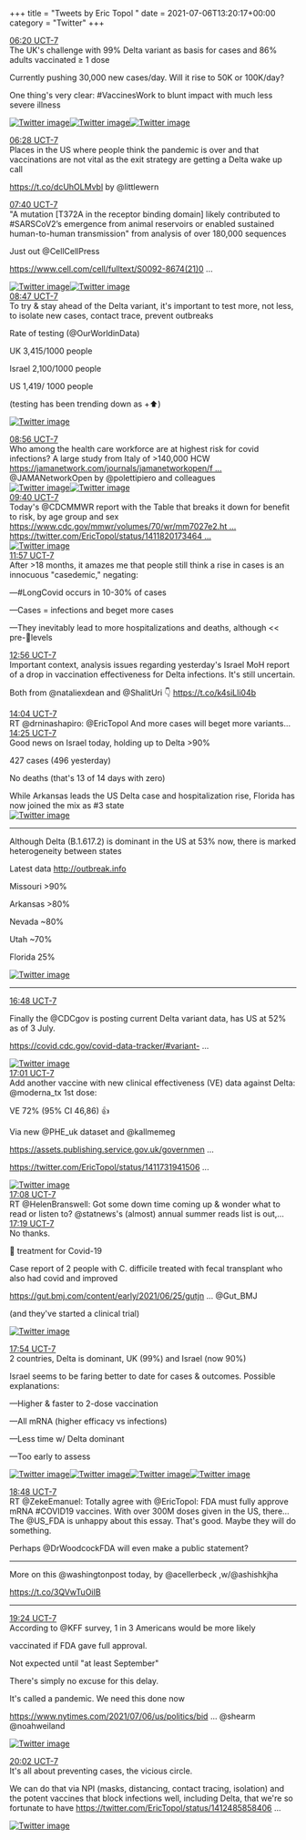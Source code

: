 +++
title = "Tweets by Eric Topol " 
date = 2021-07-06T13:20:17+00:00
category = "Twitter"
+++
<div class="tweet"> 
<div class="profile"> 
<a href="https://twitter.com/erictopol/status/1412401014032900096" target="_blank" rel="noreferer">06:20 UCT-7</a> 
</div> 
<div class="content"> 
The UK's  challenge with 99% Delta variant as basis for cases and 86% adults vaccinated ≥ 1 dose

Currently pushing 30,000 new cases/day. Will it rise to  50K or 100K/day?

One thing's very clear: #VaccinesWork to blunt impact with much less severe illness </div> 
<a href="/twitter/erictopol/images/E5naCLJUUAotbX7.jpg"  ><img src="/twitter/erictopol/images/E5naCLJUUAotbX7.jpg" alt="Twitter image" ></img></a><a href="/twitter/erictopol/images/E5naIQ4VoAMekN8.jpg"  ><img src="/twitter/erictopol/images/E5naIQ4VoAMekN8.jpg" alt="Twitter image" ></img></a><a href="/twitter/erictopol/images/E5naJk_UYAASQWo.jpg"  ><img src="/twitter/erictopol/images/E5naJk_UYAASQWo.jpg" alt="Twitter image" ></img></a></div> 
<div class="tweet"> 
<div class="profile"> 
<a href="https://twitter.com/erictopol/status/1412403144844136449" target="_blank" rel="noreferer">06:28 UCT-7</a> 
</div> 
<div class="content"> 
Places in the US where people think the pandemic is over and that vaccinations are not vital as the exit strategy are getting a Delta wake up call

https://t.co/dcUhOLMvbl by @littlewern</div> 
</div> 
<div class="tweet"> 
<div class="profile"> 
<a href="https://twitter.com/erictopol/status/1412421242808832002" target="_blank" rel="noreferer">07:40 UCT-7</a> 
</div> 
<div class="content"> 
"A mutation [T372A in the receptor binding domain] likely contributed to #SARSCoV2’s emergence from animal reservoirs or enabled sustained human-to-human transmission"   from analysis of over 180,000 sequences

Just out @CellCellPress 

<a href="https://www.cell.com/cell/fulltext/S0092-8674(21)00833-3?rss=yes&utm_source=dlvr.it&utm_medium=twitter" target="_blank" rel="noreferer">https://www.cell.com/cell/fulltext/S0092-8674(21)0 ...</a> 
 </div> 
<a href="/twitter/erictopol/images/E5ns0KGXEAsllNX.jpg"  ><img src="/twitter/erictopol/images/E5ns0KGXEAsllNX.jpg" alt="Twitter image" ></img></a><a href="/twitter/erictopol/images/E5nsvqdXMAUPcRj.jpg"  ><img src="/twitter/erictopol/images/E5nsvqdXMAUPcRj.jpg" alt="Twitter image" ></img></a></div> 
<div class="tweet"> 
<div class="profile"> 
<a href="https://twitter.com/erictopol/status/1412438037682819077" target="_blank" rel="noreferer">08:47 UCT-7</a> 
</div> 
<div class="content"> 
To try &amp; stay ahead of the Delta variant, it's important to test more, not less, to isolate new cases, contact trace, prevent outbreaks

Rate of testing (@OurWorldinData)

UK 3,415/1000 people

Israel 2,100/1000 people

US 1,419/ 1000 people

(testing has been trending down as +⬆️) </div> 
<a href="/twitter/erictopol/images/E5n8IykUcAQ9szX.jpg"  ><img src="/twitter/erictopol/images/E5n8IykUcAQ9szX.jpg" alt="Twitter image" ></img></a></div> 
<div class="tweet"> 
<div class="profile"> 
<a href="https://twitter.com/erictopol/status/1412440349784428546" target="_blank" rel="noreferer">08:56 UCT-7</a> 
</div> 
<div class="content"> 
Who among the health care workforce are at highest risk for covid infections? A large study from Italy of &gt;140,000 HCW <a href="https://jamanetwork.com/journals/jamanetworkopen/fullarticle/2781622" target="_blank" rel="noreferer">https://jamanetwork.com/journals/jamanetworkopen/f ...</a> 
 @JAMANetworkOpen by @polettipiero and colleagues </div> 
<a href="/twitter/erictopol/images/E5n-gvoVkAkR0cA.jpg"  ><img src="/twitter/erictopol/images/E5n-gvoVkAkR0cA.jpg" alt="Twitter image" ></img></a><a href="/twitter/erictopol/images/E5n-i1lUcAYX_UV.jpg"  ><img src="/twitter/erictopol/images/E5n-i1lUcAYX_UV.jpg" alt="Twitter image" ></img></a></div> 
<div class="tweet"> 
<div class="profile"> 
<a href="https://twitter.com/erictopol/status/1412451511087497217" target="_blank" rel="noreferer">09:40 UCT-7</a> 
</div> 
<div class="content"> 
Today's @CDCMMWR report with the Table that breaks it down for benefit to risk, by age group and sex <a href="https://www.cdc.gov/mmwr/volumes/70/wr/mm7027e2.htm?s_cid=mm7027e2_w" target="_blank" rel="noreferer">https://www.cdc.gov/mmwr/volumes/70/wr/mm7027e2.ht ...</a> 
  <a href="https://twitter.com/EricTopol/status/1411820173464461312" target="_blank" rel="noreferer">https://twitter.com/EricTopol/status/1411820173464 ...</a> 
</div> 
<a href="/twitter/erictopol/images/E5oJCjKVIAAH2bw.png"  ><img src="/twitter/erictopol/images/E5oJCjKVIAAH2bw.png" alt="Twitter image" ></img></a></div> 
<div class="tweet"> 
<div class="profile"> 
<a href="https://twitter.com/erictopol/status/1412485858406457347" target="_blank" rel="noreferer">11:57 UCT-7</a> 
</div> 
<div class="content"> 
After &gt;18 months, it amazes me that people still think a rise in cases is an innocuous "casedemic," negating:

—#LongCovid occurs in 10-30% of cases

—Cases = infections and beget more cases

—They inevitably lead to more hospitalizations and deaths, although &lt;&lt; pre-💉levels</div> 
</div> 
<div class="tweet"> 
<div class="profile"> 
<a href="https://twitter.com/erictopol/status/1412500833489457152" target="_blank" rel="noreferer">12:56 UCT-7</a> 
</div> 
<div class="content"> 
Important context, analysis issues regarding yesterday's Israel MoH report of a drop in vaccination effectiveness for Delta infections. It's still uncertain.

Both from @nataliexdean and @ShalitUri 👇 https://t.co/k4siLli04b</div> 
</div> 
<div class="tweet"> 
<div class="profile"> 
<a href="https://twitter.com/erictopol/status/1412517951563919362" target="_blank" rel="noreferer">14:04 UCT-7</a> 
</div> 
<div class="content"> 
RT @drninashapiro: @EricTopol And more cases will beget more variants…</div> 
</div> 
<div class="tweet"> 
<div class="profile"> 
<a href="https://twitter.com/erictopol/status/1412523068900057089" target="_blank" rel="noreferer">14:25 UCT-7</a> 
</div> 
<div class="content"> 
Good news on Israel today, holding up to Delta &gt;90%

427 cases (496 yesterday)

No deaths (that's 13 of 14 days with zero)</div> 
</div> 
<div class="thread"> 
<div class="thread-content"> 
While Arkansas leads the US Delta case and hospitalization rise, Florida has now joined the mix as #3 state </div> 
<a href="/twitter/erictopol/images/E5oD4l7VgAolThS.jpg"  ><img src="/twitter/erictopol/images/E5oD4l7VgAolThS.jpg" alt="Twitter image" ></img></a><hr><div class="thread-content"> 
Although Delta (B.1.617.2) is dominant in the US at 53% now, there is marked heterogeneity between states

Latest data <a href="http://outbreak.info" target="_blank" rel="noreferer">http://outbreak.info</a> 


Missouri &gt;90%

Arkansas &gt;80%

Nevada ~80%

Utah ~70%

Florida 25% </div> 
<a href="/twitter/erictopol/images/E5oVTkXUUAUUxVX.jpg"  ><img src="/twitter/erictopol/images/E5oVTkXUUAUUxVX.jpg" alt="Twitter image" ></img></a><hr><div class="profile"> 
<a href="https://twitter.com/erictopol/status/1412559031177121792" target="_blank" rel="noreferer">16:48 UCT-7</a> 
</div> 
<div class="content"> 
Finally the @CDCgov is posting current Delta variant data, has US at 52% as of 3 July.

<a href="https://covid.cdc.gov/covid-data-tracker/#variant-proportions" target="_blank" rel="noreferer">https://covid.cdc.gov/covid-data-tracker/#variant- ...</a> 
 </div> 
<a href="/twitter/erictopol/images/E5pqQk_VcAAnkCc.jpg"  ><img src="/twitter/erictopol/images/E5pqQk_VcAAnkCc.jpg" alt="Twitter image" ></img></a></div> 
<div class="tweet"> 
<div class="profile"> 
<a href="https://twitter.com/erictopol/status/1412562416366362629" target="_blank" rel="noreferer">17:01 UCT-7</a> 
</div> 
<div class="content"> 
Add another vaccine with new clinical effectiveness (VE) data against Delta: @moderna_tx 1st dose:

VE 72% (95% CI 46,86) 👍

Via new @PHE_uk dataset and @kallmemeg 

<a href="https://assets.publishing.service.gov.uk/government/uploads/system/uploads/attachment_data/file/998411/Vaccine_surveillance_report_-_week_26.pdf" target="_blank" rel="noreferer">https://assets.publishing.service.gov.uk/governmen ...</a> 


<a href="https://twitter.com/EricTopol/status/1411731941506752518" target="_blank" rel="noreferer">https://twitter.com/EricTopol/status/1411731941506 ...</a> 
 </div> 
<a href="/twitter/erictopol/images/E5ps2AZVUAIP5og.jpg"  ><img src="/twitter/erictopol/images/E5ps2AZVUAIP5og.jpg" alt="Twitter image" ></img></a></div> 
<div class="tweet"> 
<div class="profile"> 
<a href="https://twitter.com/erictopol/status/1412564128737087490" target="_blank" rel="noreferer">17:08 UCT-7</a> 
</div> 
<div class="content"> 
RT @HelenBranswell: Got some down time coming up &amp; wonder what to read or listen to? @statnews's (almost) annual summer reads list is out,…</div> 
</div> 
<div class="tweet"> 
<div class="profile"> 
<a href="https://twitter.com/erictopol/status/1412566875767119872" target="_blank" rel="noreferer">17:19 UCT-7</a> 
</div> 
<div class="content"> 
No thanks.

💩 treatment for Covid-19

Case report of 2 people with C. difficile treated with fecal transplant who also had covid and improved

<a href="https://gut.bmj.com/content/early/2021/06/25/gutjnl-2021-325010" target="_blank" rel="noreferer">https://gut.bmj.com/content/early/2021/06/25/gutjn ...</a> 
 @Gut_BMJ 

(and they've started a clinical trial) </div> 
<a href="/twitter/erictopol/images/E5pxszeVEAA6YrA.jpg"  ><img src="/twitter/erictopol/images/E5pxszeVEAA6YrA.jpg" alt="Twitter image" ></img></a></div> 
<div class="tweet"> 
<div class="profile"> 
<a href="https://twitter.com/erictopol/status/1412575682597580805" target="_blank" rel="noreferer">17:54 UCT-7</a> 
</div> 
<div class="content"> 
2 countries, Delta is dominant, UK (99%) and Israel (now  90%)

Israel seems to be faring better to date for cases &amp; outcomes. Possible explanations:

—Higher &amp; faster to 2-dose vaccination 

—All mRNA (higher efficacy vs infections)

—Less time w/ Delta dominant

—Too early to assess </div> 
<a href="/twitter/erictopol/images/E5p3-4VVgAIpFn7.jpg"  ><img src="/twitter/erictopol/images/E5p3-4VVgAIpFn7.jpg" alt="Twitter image" ></img></a><a href="/twitter/erictopol/images/E5p4BGOVEAQQ1mS.jpg"  ><img src="/twitter/erictopol/images/E5p4BGOVEAQQ1mS.jpg" alt="Twitter image" ></img></a><a href="/twitter/erictopol/images/E5p3slNUUAQ6maw.jpg"  ><img src="/twitter/erictopol/images/E5p3slNUUAQ6maw.jpg" alt="Twitter image" ></img></a><a href="/twitter/erictopol/images/E5p4KR8UUAAuMlG.jpg"  ><img src="/twitter/erictopol/images/E5p4KR8UUAAuMlG.jpg" alt="Twitter image" ></img></a></div> 
<div class="tweet"> 
<div class="profile"> 
<a href="https://twitter.com/erictopol/status/1412589228517576706" target="_blank" rel="noreferer">18:48 UCT-7</a> 
</div> 
<div class="content"> 
RT @ZekeEmanuel: Totally agree with @EricTopol: FDA must fully approve mRNA #COVID19 vaccines. With over 300M doses given in the US, there…</div> 
</div> 
<div class="thread"> 
<div class="thread-content"> 
The @US_FDA is unhappy about this essay. That's good. Maybe they will do something. 

Perhaps @DrWoodcockFDA will even make a public statement?</div> 
<hr><div class="thread-content"> 
More on this @washingtonpost today, by @acellerbeck ,w/@ashishkjha 

https://t.co/3QVwTuOiIB</div> 
<hr><div class="profile"> 
<a href="https://twitter.com/erictopol/status/1412598246677966852" target="_blank" rel="noreferer">19:24 UCT-7</a> 
</div> 
<div class="content"> 
According to @KFF survey, 1 in 3 Americans would be more likely 

vaccinated  if FDA gave full approval.

Not expected until "at least September"

There's simply no excuse for this delay. 

It's called a pandemic. We need this done now

<a href="https://www.nytimes.com/2021/07/06/us/politics/biden-vaccines.html?action=click&module=Top%20Stories&pgtype=Homepage" target="_blank" rel="noreferer">https://www.nytimes.com/2021/07/06/us/politics/bid ...</a> 
 @shearm @noahweiland </div> 
<a href="/twitter/erictopol/images/E5qNWm0VoAkmgZF.jpg"  ><img src="/twitter/erictopol/images/E5qNWm0VoAkmgZF.jpg" alt="Twitter image" ></img></a></div> 
<div class="tweet"> 
<div class="profile"> 
<a href="https://twitter.com/erictopol/status/1412607861562101763" target="_blank" rel="noreferer">20:02 UCT-7</a> 
</div> 
<div class="content"> 
It's all about preventing cases, the vicious circle.

We can do that via NPI (masks, distancing, contact tracing, isolation) and the potent vaccines that block infections well, including Delta, that we're so fortunate to have  <a href="https://twitter.com/EricTopol/status/1412485858406457347" target="_blank" rel="noreferer">https://twitter.com/EricTopol/status/1412485858406 ...</a> 
</div> 
<a href="/twitter/erictopol/images/E5qWXfVVkAMdVjE.png"  ><img src="/twitter/erictopol/images/E5qWXfVVkAMdVjE.png" alt="Twitter image" ></img></a></div> 


